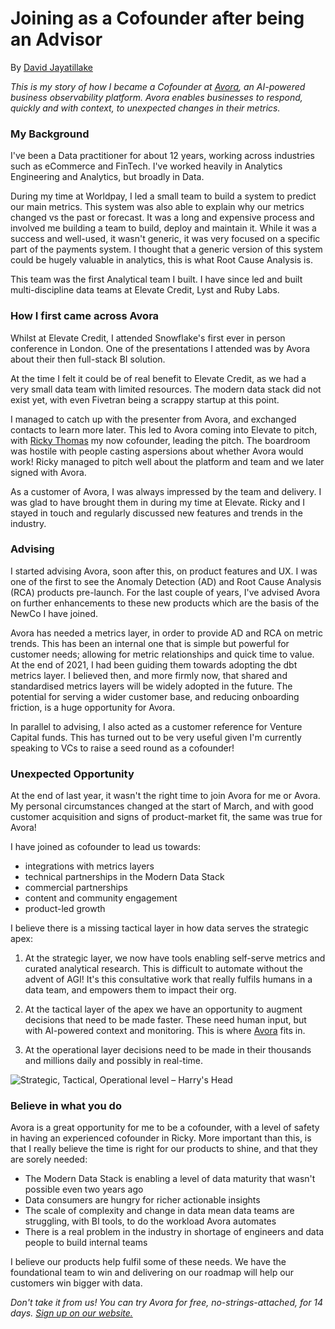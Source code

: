 ﻿



# Joining as a Cofounder after being an Advisor
By [David Jayatillake](https://www.google.com/url?sa=t&rct=j&q=&esrc=s&source=web&cd=&cad=rja&uact=8&ved=2ahUKEwjxzt6KyfL2AhUgQkEAHcWwDfEQFnoECAcQAQ&url=https%3A%2F%2Ftwitter.com%2Fdsjayatillake%3Flang%3Den&usg=AOvVaw1s2-zy_spfDpeNWK0Z8QMC)

*This is my story of how I became a Cofounder at [Avora](https://avora.com), an AI-powered business observability platform. Avora enables businesses to respond, quickly and with context, to unexpected changes in their metrics.*

### My Background
I've been a Data practitioner for about 12 years, working across industries such as eCommerce and FinTech. I've worked heavily in Analytics Engineering and Analytics, but broadly in Data.

  

During my time at Worldpay, I led a small team to build a system to predict our main metrics. This system was also able to explain why our metrics changed vs the past or forecast. It was a long and expensive process and involved me building a team to build, deploy and maintain it. While it was a success and well-used, it wasn't generic, it was very focused on a specific part of the payments system. I thought that a generic version of this system could be hugely valuable in analytics, this is what Root Cause Analysis is.

  

This team was the first Analytical team I built. I have since led and built multi-discipline data teams at Elevate Credit, Lyst and Ruby Labs.

### How I first came across Avora

Whilst at Elevate Credit, I attended Snowflake's first ever in person conference in London. One of the presentations I attended was by Avora about their then full-stack BI solution.

  

At the time I felt it could be of real benefit to Elevate Credit, as we had a very small data team with limited resources. The modern data stack did not exist yet, with even Fivetran being a scrappy startup at this point.

  

I managed to catch up with the presenter from Avora, and exchanged contacts to learn more later. This led to Avora coming into Elevate to pitch, with [Ricky Thomas](https://twitter.com/rickythomas888) my now cofounder, leading the pitch. The boardroom was hostile with people casting aspersions about whether Avora would work! Ricky managed to pitch well about the platform and team and we later signed with Avora.

  

As a customer of Avora, I was always impressed by the team and delivery. I was glad to have brought them in during my time at Elevate. Ricky and I stayed in touch and regularly discussed new features and trends in the industry.

### Advising

I started advising Avora, soon after this, on product features and UX. I was one of the first to see the Anomaly Detection (AD) and Root Cause Analysis (RCA) products pre-launch. For the last couple of years, I've advised Avora on further enhancements to these new products which are the basis of the NewCo I have joined.

Avora has needed a metrics layer, in order to provide AD and RCA on metric trends. This has been an internal one that is simple but powerful for customer needs; allowing for metric relationships and quick time to value. At the end of 2021, I had been guiding them towards adopting the dbt metrics layer. I believed then, and more firmly now, that shared and standardised metrics layers will be widely adopted in the future. The potential for serving a wider customer base, and reducing onboarding friction, is a huge opportunity for Avora.

In parallel to advising, I also acted as a customer reference for Venture Capital funds. This has turned out to be very useful given I'm currently speaking to VCs to raise a seed round as a cofounder!

### Unexpected Opportunity
At the end of last year, it wasn't the right time to join Avora for me or Avora. My personal circumstances changed at the start of March, and with good customer acquisition and signs of product-market fit, the same was true for Avora! 

I have joined as cofounder to lead us towards:

-   integrations with metrics layers
-   technical partnerships in the Modern Data Stack
-   commercial partnerships
-   content and community engagement
-   product-led growth

I believe there is a missing tactical layer in how data serves the strategic apex:

1.  At the strategic layer, we now have tools enabling self-serve metrics and curated analytical research. This is difficult to automate without the advent of AGI! It's this consultative work that really fulfils humans in a data team, and empowers them to impact their org.
    
2.  At the tactical layer of the apex we have an opportunity to augment decisions that need to be made faster. These need human input, but with AI-powered context and monitoring. This is where [Avora](https://avora.com) fits in.
    
3.  At the operational layer decisions need to be made in their thousands and millions daily and possibly in real-time.

![Strategic, Tactical, Operational level – Harry's Head](https://harryshead.files.wordpress.com/2020/05/strategic-tactical-operational-long-medium-short-policy-management-execution.jpg)

### Believe in what you do

Avora is a great opportunity for me to be a cofounder, with a level of safety in having an experienced cofounder in Ricky. More important than this, is that I really believe the time is right for our products to shine, and that they are sorely needed:

-   The Modern Data Stack is enabling a level of data maturity that wasn't possible even two years ago
-   Data consumers are hungry for richer actionable insights
-   The scale of complexity and change in data mean data teams are struggling, with BI tools, to do the workload Avora automates
-   There is a real problem in the industry in shortage of engineers and data people to build internal teams
    
I believe our products help fulfil some of these needs. We have the foundational team to win and delivering on our roadmap will help our customers win bigger with data.

*Don't take it from us! You can try Avora for free, no-strings-attached, for 14 days.  [Sign up on our website.](https://avora.com)*
